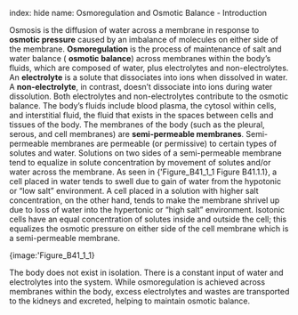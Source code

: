 index: hide
name: Osmoregulation and Osmotic Balance - Introduction

Osmosis is the diffusion of water across a membrane in response to  **osmotic pressure** caused by an imbalance of molecules on either side of the membrane.  **Osmoregulation** is the process of maintenance of salt and water balance ( **osmotic balance**) across membranes within the body’s fluids, which are composed of water, plus electrolytes and non-electrolytes. An  **electrolyte** is a solute that dissociates into ions when dissolved in water. A  **non-electrolyte**, in contrast, doesn’t dissociate into ions during water dissolution. Both electrolytes and non-electrolytes contribute to the osmotic balance. The body’s fluids include blood plasma, the cytosol within cells, and interstitial fluid, the fluid that exists in the spaces between cells and tissues of the body. The membranes of the body (such as the pleural, serous, and cell membranes) are  **semi-permeable membranes**. Semi-permeable membranes are permeable (or permissive) to certain types of solutes and water. Solutions on two sides of a semi-permeable membrane tend to equalize in solute concentration by movement of solutes and/or water across the membrane. As seen in {'Figure_B41_1_1 Figure B41.1.1}, a cell placed in water tends to swell due to gain of water from the hypotonic or “low salt” environment. A cell placed in a solution with higher salt concentration, on the other hand, tends to make the membrane shrivel up due to loss of water into the hypertonic or “high salt” environment. Isotonic cells have an equal concentration of solutes inside and outside the cell; this equalizes the osmotic pressure on either side of the cell membrane which is a semi-permeable membrane.


{image:'Figure_B41_1_1}
        

The body does not exist in isolation. There is a constant input of water and electrolytes into the system. While osmoregulation is achieved across membranes within the body, excess electrolytes and wastes are transported to the kidneys and excreted, helping to maintain osmotic balance.

